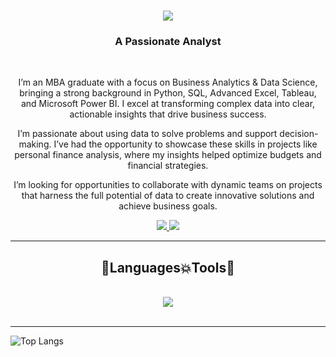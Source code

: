 <h1 align="center">
    <img src="https://readme-typing-svg.herokuapp.com/?font=Righteous&color=7e15f7&random=falsesize=35&center=true&vCenter=true&width=500&height=70&duration=2000&lines=Hi+There!+👋;+I'm+Rajesh+Singh+👨🏻‍💻;" />
</h1>

<h3 align="center">A Passionate Analyst</h3>

<br/>

<div align="center">
 
 I’m an MBA graduate with a focus on Business Analytics & Data Science, bringing a strong background in Python, SQL, Advanced Excel, Tableau, and Microsoft Power BI. I excel at transforming complex data into clear, actionable insights that drive business success.

I’m passionate about using data to solve problems and support decision-making. I’ve had the opportunity to showcase these skills in projects like personal finance analysis, where my insights helped optimize budgets and financial strategies.

I’m looking for opportunities to collaborate with dynamic teams on projects that harness the full potential of data to create innovative solutions and achieve business goals.

 </div>
 
<div align="center"> 
  <a href="writetorajesh1214@gmail.com">
    <img src="https://img.shields.io/badge/gmail-6C22A6?style=for-the-badge&logo=gmail&logoColor=white" />
  </a>
  <a href="https://www.linkedin.com/in/rajesh-singh/" >
    <img src="https://img.shields.io/badge/LinkedIn-0077B5?style=for-the-badge&logo=linkedin&logoColor=white" />
  </a>
</div>

 <hr/>
 
<h2 align="center">🚀Languages💥Tools🚀</h2>
<br/>
<div align="center">
<img src="https://skillicons.dev/icons?i=mysql,py" /><br>
</div>
</div>

<br/>
<hr/>

![Top Langs](https://github-readme-stats.vercel.app/api/top-langs/?username=RAJESH6638&layout=compact&theme=midnight-purple)
